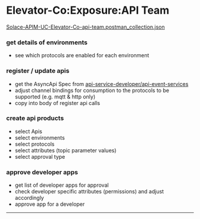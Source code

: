 # Elevator-Co:Exposure:API Team



[Solace-APIM-UC-Elevator-Co-api-team.postman_collection.json](./Solace-APIM-UC-Elevator-Co-api-team.postman_collection.json)

### get details of environments

  - see which protocols are enabled for each environment

### register / update apis

  - get the AsyncApi Spec from [api-service-developer/api-event-services](./api-service-developer/api-event-services)
  - adjust channel bindings for consumption to the protocols to be supported (e.g. mqtt & http only)
  - copy into body of register api calls

### create api products

- select Apis
- select environments
- select protocols
- select attributes (topic parameter values)
- select approval type

### approve developer apps
- get list of developer apps for approval
- check developer specific attributes (permissions) and adjust accordingly
- approve app for a developer


---

